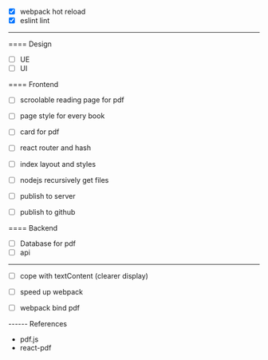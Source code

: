 

- [x] webpack hot reload
- [x] eslint lint

------

==== Design
- [ ] UE
- [ ] UI

==== Frontend
- [ ] scroolable reading page for pdf
- [ ] page style for every book
- [ ] card for pdf

- [ ] react router and hash

- [ ] index layout and styles
- [ ] nodejs recursively get files

- [ ] publish to server
- [ ] publish to github

==== Backend
- [ ] Database for pdf
- [ ] api

------

- [ ] cope with textContent (clearer display)
- [ ] speed up webpack
- [ ] webpack bind pdf


------ References

- pdf.js
- react-pdf

